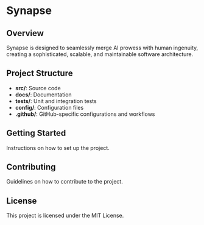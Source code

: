 # Synapse

## Overview
Synapse is designed to seamlessly merge AI prowess with human ingenuity, creating a sophisticated, scalable, and maintainable software architecture.

## Project Structure
- **src/**: Source code
- **docs/**: Documentation
- **tests/**: Unit and integration tests
- **config/**: Configuration files
- **.github/**: GitHub-specific configurations and workflows

## Getting Started
Instructions on how to set up the project.

## Contributing
Guidelines on how to contribute to the project.

## License
This project is licensed under the MIT License.
